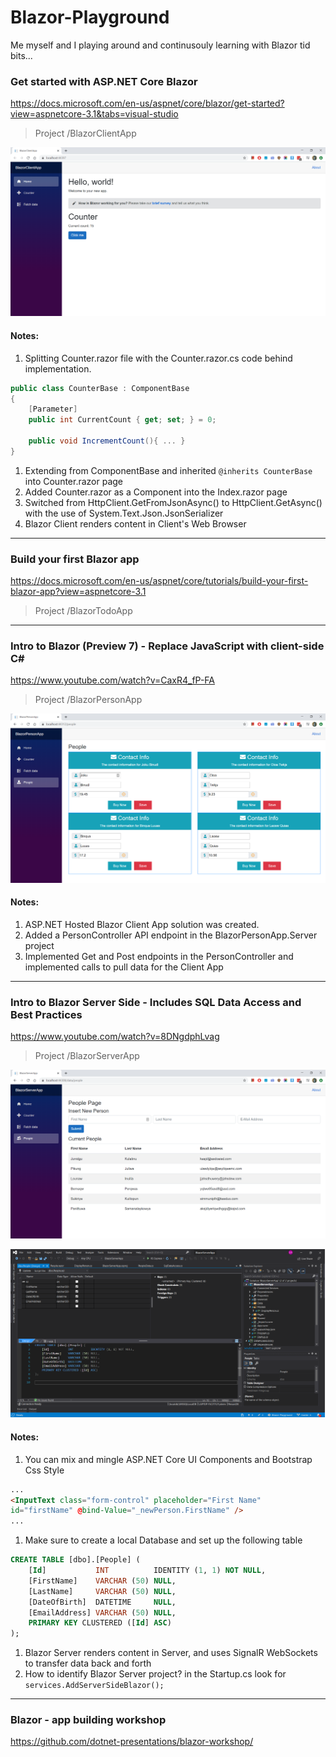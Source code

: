 # Blazor-Playground
Me myself and I playing around and continusouly learning with Blazor tid bits...

### Get started with ASP.NET Core Blazor
https://docs.microsoft.com/en-us/aspnet/core/blazor/get-started?view=aspnetcore-3.1&tabs=visual-studio
> Project /BlazorClientApp

![BlazorClientApp Screenshot](https://raw.githubusercontent.com/UdaraAlwis/Blazor-Playground/master/Screenshots/BlazorClientApp/Finished.png)

#### Notes:
1. Splitting Counter.razor file with the Counter.razor.cs code behind implementation. 
```csharp
public class CounterBase : ComponentBase
{
	[Parameter]
	public int CurrentCount { get; set; } = 0;

	public void IncrementCount(){ ... }
}
```
1. Extending from ComponentBase and inherited ```@inherits CounterBase``` into Counter.razor page
1. Added Counter.razor as a Component into the Index.razor page
1. Switched from HttpClient.GetFromJsonAsync() to HttpClient.GetAsync() with the use of System.Text.Json.JsonSerializer
1. Blazor Client renders content in Client's Web Browser

-----------------

### Build your first Blazor app
https://docs.microsoft.com/en-us/aspnet/core/tutorials/build-your-first-blazor-app?view=aspnetcore-3.1
> Project /BlazorTodoApp

-----------------

### Intro to Blazor (Preview 7) - Replace JavaScript with client-side C#
https://www.youtube.com/watch?v=CaxR4_fP-FA
> Project /BlazorPersonApp

![BlazorPersonApp Screenshot](https://raw.githubusercontent.com/UdaraAlwis/Blazor-Playground/master/Screenshots/BlazorPersonApp/Finished.png)

#### Notes:
1. ASP.NET Hosted Blazor Client App solution was created.
1. Added a PersonController API endpoint in the BlazorPersonApp.Server project
1. Implemented Get and Post endpoints in the PersonController and implemented calls to pull data for the Client App

-----------------

### Intro to Blazor Server Side - Includes SQL Data Access and Best Practices
https://www.youtube.com/watch?v=8DNgdphLvag
> Project /BlazorServerApp

![BlazorServerApp Screenshot](https://raw.githubusercontent.com/UdaraAlwis/Blazor-Playground/master/Screenshots/BlazorServerApp/Finished.png)

![BlazorServerApp Database Set up](https://raw.githubusercontent.com/UdaraAlwis/Blazor-Playground/master/Screenshots/BlazorServerApp/Database%20set%20up.png)

#### Notes:
1. You can mix and mingle ASP.NET Core UI Components and Bootstrap Css Style
```html
...
<InputText class="form-control" placeholder="First Name" 
id="firstName" @bind-Value="_newPerson.FirstName" />
...
```
1. Make sure to create a local Database and set up the following table
```sql
CREATE TABLE [dbo].[People] (
    [Id]           INT          IDENTITY (1, 1) NOT NULL,
    [FirstName]    VARCHAR (50) NULL,
    [LastName]     VARCHAR (50) NULL,
    [DateOfBirth]  DATETIME     NULL,
    [EmailAddress] VARCHAR (50) NULL,
    PRIMARY KEY CLUSTERED ([Id] ASC)
);
```
1. Blazor Server renders content in Server, and uses SignalR WebSockets to transfer data back and forth
1. How to identify Blazor Server project? in the Startup.cs look for ```services.AddServerSideBlazor();```
    
-----------------

### Blazor - app building workshop
https://github.com/dotnet-presentations/blazor-workshop/

